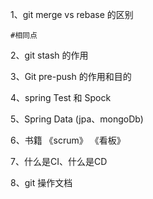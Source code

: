 1、git  merge vs rebase 的区别

```shell
#相同点

```

2、git stash 的作用

3、Git pre-push 的作用和目的

4、spring Test 和 Spock

5、Spring Data (jpa、mongoDb)

6、书籍 《scrum》 《看板》  

7、什么是CI、什么是CD

8、git 操作文档


